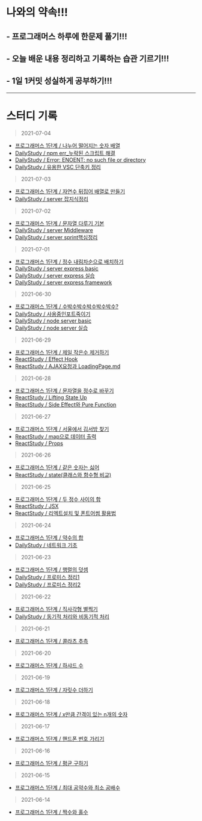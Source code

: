 #  나와의 약속!!!

## - 프로그래머스 하루에 한문제 풀기!!!

## - 오늘 배운 내용 정리하고 기록하는 습관 기르기!!!

## - 1일 1커밋 성실하게 공부하기!!!

---
# 스터디 기록


> 2021-07-04
- [프로그래머스 1단계 / 나누어 떨어지는 숫자 배열](./programmers/숫자_떨어지는_숫자_배열.md)
- [DailyStudy / npm err_누락된 스크립트 해결](./Dailystudy/npm_err_누락된_스크립트_해결하기.md)
- [DailyStudy / Error: ENOENT: no such file or directory](./Dailystudy/npm_err_no_such_file_or_directory.md)
- [DailyStudy / 유용한 VSC 단축키 정리](./Dailystudy/유용한_VSC_단축키_정리.md)

> 2021-07-03
- [프로그래머스 1단계 / 자연수 뒤집어 배열로 만들기](./programmers/자연수_뒤집어_배열로_만들기.md)
- [DailyStudy / server 잡지식정리](./Dailystudy/server_잡지식정리.md)

> 2021-07-02
- [프로그래머스 1단계 / 문자열 다루기 기본](./programmers/문자열_다루기_기본.md)
- [DailyStudy / server Middleware](./Dailystudy/server_Middleware.md)
- [DailyStudy / server sprint핵심정리](./Dailystudy/server_sprint핵심정리.md)

> 2021-07-01
- [프로그래머스 1단계 / 정수 내림차순으로 배치하기](./programmers/정수_내림차순으로_배치하기.md)
- [DailyStudy / server express basic](./Dailystudy/server_express_basic.md)
- [DailyStudy / server express 실습](./Dailystudy/server_express_실습.md)
- [DailyStudy / server express framework](./Dailystudy/server_express_framework.md)

> 2021-06-30
- [프로그래머스 1단계 / 수박수박수박수박수박수?](./programmers/수박수박수박수박수박수.md)
- [DailyStudy / 사용중인포트죽이기](./Dailystudy/사용중인포트죽이기.md)
- [DailyStudy / node server basic](./Dailystudy/node_server_basic.md)
- [DailyStudy / node server 실습](./Dailystudy/node_server_실습.md)

> 2021-06-29
- [프로그래머스 1단계 / 제일 작은수 제거하기](./programmers/제일_작은수_제거하기.md)
- [ReactStudy / Effect Hook](./ReactStudy/Effect_Hook.md)
- [ReactStudy / AJAX요청과 LoadingPage.md](./ReactStudy/AJAX요청과_LoadingPage.md)

> 2021-06-28
- [프로그래머스 1단계 / 문자열을 정수로 바꾸기](./programmers/문자열을_정수로_바꾸기.md)
- [ReactStudy / Lifting State Up](./ReactStudy/Lifting_State_up.md)
- [ReactStudy / Side Effect와 Pure Function](./ReactStudy/Side_Effect와_Pure_Function.md)

> 2021-06-27
- [프로그래머스 1단계 / 서울에서 김서방 찾기](./programmers/서울에서_김서방_찾기.md)
- [ReactStudy / map으로 데이터 출력](./ReactStudy/map으로_데이터_출력.md)
- [ReactStudy / Props](./ReactStudy/Props.md)

> 2021-06-26
- [프로그래머스 1단계 / 같은 숫자는 싫어](./programmers/같은_숫자는_싫어.md)
- [ReactStudy / state(클래스와 함수형 비교)](./ReactStudy/State(class와function).md)

> 2021-06-25
- [프로그래머스 1단계 / 두 정수 사이의 합](./programmers/두_정수_사이의_합.md)
- [ReactStudy / JSX](./ReactStudy/JSX.md)
- [ReactStudy / 리엑트설치 및 폰트어썸 활용법](./ReactStudy/리엑트_설치_및_폰트어썸_활용법.md)

> 2021-06-24
- [프로그래머스 1단계 / 약수의 합](./programmers/약수의_합.md)
- [DailyStudy / 네트워크 기초](./Dailystudy/네트워크_기초.md)

> 2021-06-23
- [프로그래머스 1단계 / 행렬의 덧셈](./programmers/행렬의_덧셈.md)
- [DailyStudy / 프로미스 정리1](./Dailystudy/프로미스_정리1.md)
- [DailyStudy / 프로미스 정리2](./Dailystudy/프로미스_정리2.md)

> 2021-06-22
- [프로그래머스 1단계 / 직사각형 별찍기](./programmers/직사각형_별찍기.md)
- [DailyStudy / 동기적 처리와 비동기적 처리](./Dailystudy/동기적_처리와_비동기적_처리.md)

> 2021-06-21
- [프로그래머스 1단계 / 콜라츠 추측](./programmers/콜라츠_추측.md)

> 2021-06-20
- [프로그래머스 1단계 / 하샤드 수](./programmers/하샤드_수.md)

> 2021-06-19
- [프로그래머스 1단계 / 자릿수 더하기](./programmers/자릿수_더하기.md)

> 2021-06-18
- [프로그래머스 1단계 / x만큼 간격이 있는 n개의 숫자](./programmers/x만큼_간격이_있는_n개의_숫자.md)

> 2021-06-17
- [프로그래머스 1단계 / 핸드폰 번호 가리기](./programmers/핸드폰_번호_가리기.md)

> 2021-06-16
- [프로그래머스 1단계 / 평균 구하기](./programmers/평균_구하기.md)

> 2021-06-15
- [프로그래머스 1단계 / 최대 공약수와 최소 공배수](./programmers/최대_공약수와_최소_공배수.md)

> 2021-06-14
- [프로그래머스 1단계 / 짝수와 홀수](./programmers/짝수와_홀수.md)
